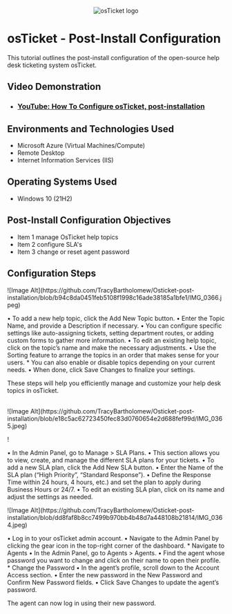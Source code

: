 <p align="center">
<img src="https://i.imgur.com/Clzj7Xs.png" alt="osTicket logo"/>
</p>

<h1>osTicket - Post-Install Configuration</h1>
This tutorial outlines the post-install configuration of the open-source help desk ticketing system osTicket.<br />


<h2>Video Demonstration</h2>

- ### [YouTube: How To Configure osTicket, post-installation](https://www.youtube.com)

<h2>Environments and Technologies Used</h2>

- Microsoft Azure (Virtual Machines/Compute)
- Remote Desktop
- Internet Information Services (IIS)

<h2>Operating Systems Used </h2>

- Windows 10</b> (21H2)

<h2>Post-Install Configuration Objectives</h2>

- Item 1 manage OsTicket help topics
- Item 2 configure SLA's
- Item 3 change or reset agent password

<h2>Configuration Steps</h2>

<p>
![Image Alt](https://github.com/TracyBartholomew/Osticket-post-installation/blob/b94c8da0451feb5108f1998c16ade38185a1bfe1/IMG_0366.jpeg)
</p>
<p>
•	To add a new help topic, click the Add New Topic button.
•	Enter the Topic Name, and provide a Description if necessary.
•	You can configure specific settings like auto-assigning tickets, setting department routes, or adding custom forms to gather more information.
•	To edit an existing help topic, click on the topic’s name and make the necessary adjustments.
•	Use the Sorting feature to arrange the topics in an order that makes sense for your users.
*  You can also enable or disable topics depending on your current needs.
•	When done, click Save Changes to finalize your settings.

These steps will help you efficiently manage and customize your help desk topics in osTicket.
</p>
<br />
![Image Alt](https://github.com/TracyBartholomew/Osticket-post-installation/blob/e18c5ac62723450fec83d0760654e2d688fef99d/IMG_0365.jpeg)
<p>
!
</p>
<p>
•	In the Admin Panel, go to Manage > SLA Plans. 
•	This section allows you to view, create, and manage the different SLA plans for your tickets.
•	To add a new SLA plan, click the Add New SLA button.
•	Enter the Name of the SLA plan (“High Priority”, “Standard Response”).
•	Define the Response Time within 24 hours, 4 hours, etc.) and set the plan to apply during Business Hours or 24/7.
•	To edit an existing SLA plan, click on its name and adjust the settings as needed.

<p>
![Image Alt](https://github.com/TracyBartholomew/Osticket-post-installation/blob/dd8faf8b8cc7499b970bb4b48d7a448108b21814/IMG_0364.jpeg)
</p>
•	Log in to your osTicket admin account.
•	Navigate to the Admin Panel by clicking the gear icon in the top-right corner of the dashboard.
* Navigate to Agents
•	In the Admin Panel, go to Agents > Agents.
•	Find the agent whose password you want to change and click on their name to open their profile.
* Change the Password
•	In the agent’s profile, scroll down to the Account Access section.
•	Enter the new password in the New Password and Confirm New Password fields.
•	Click Save Changes to update the agent’s password.

The agent can now log in using their new password.
